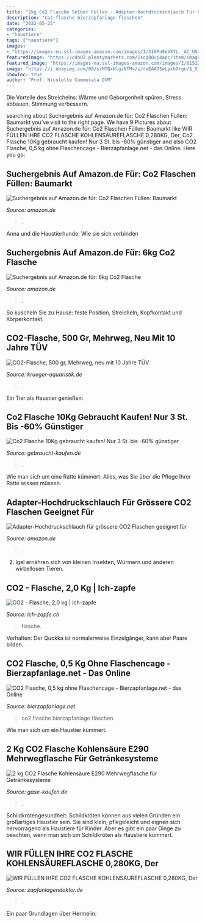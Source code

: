 ```yaml
---
title: "2kg Co2 Flasche Selber Füllen - Adapter-hochdruckschlauch Für Grössere Co2 Flaschen Geeignet Für"
description: "Co2 flasche bierzapfanlage flaschen"
date: "2022-05-25"
categories:
- "haustiere"
tags: ["haustiere"]
images:
- "https://images-eu.ssl-images-amazon.com/images/I/310Pu9eVXYL._AC_US200_.jpg"
featuredImage: "https://cdn02.plentymarkets.com/1scq80vj4apc/item/images/22/full/CO2-Flasche--2-0-kg.jpg"
featured_image: "https://images-na.ssl-images-amazon.com/images/I/6151ZBZsLGL._AC_UL160_SR160,160_.jpg"
image: "https://i.ebayimg.com/00/s/MTQxNlgzNTM=/z/rwEAAOSwLyxhDrgn/$_57.JPG"
ShowToc: true
author: "Prof. Nicolette Cummerata DVM"
---
```



Die Vorteile des Streichelns: Wärme und Geborgenheit spüren, Stress abbauen, Stimmung verbessern.

	

		
searching about Suchergebnis auf Amazon.de für: Co2 Flaschen Füllen: Baumarkt you've visit to the right page. We have 9 Pictures about Suchergebnis auf Amazon.de für: Co2 Flaschen Füllen: Baumarkt like WIR FÜLLEN IHRE CO2 FLASCHE KOHLENSÄUREFLASCHE 0,280KG, Der, Co2 Flasche 10Kg gebraucht kaufen! Nur 3 St. bis -60% günstiger and also CO2 Flasche, 0,5 kg ohne Flaschencage - Bierzapfanlage.net - das Online. Here you go:
		
    
## Suchergebnis Auf Amazon.de Für: Co2 Flaschen Füllen: Baumarkt

<img loading=lazy src="https://images-eu.ssl-images-amazon.com/images/I/310Pu9eVXYL._AC_US200_.jpg" onerror="this.onerror=null;this.src='https://tse4.mm.bing.net/th?id=OIP.nJdzVX5FQecX05nTEsFDcwAAAA&amp;pid=15.1';" alt="Suchergebnis auf Amazon.de für: Co2 Flaschen Füllen: Baumarkt">

_Source: amazon.de_

>. 

	

Anna und die Haustierhunde: Wie sie sich verbinden

    
## Suchergebnis Auf Amazon.de Für: 6kg Co2 Flasche

<img loading=lazy src="https://images-eu.ssl-images-amazon.com/images/I/41dp6Jla0PL._AC_US500_QL65_.jpg" onerror="this.onerror=null;this.src='https://tse2.mm.bing.net/th?id=OIP.FMnbowEJhRmbuMFr691trwHaHa&amp;pid=15.1';" alt="Suchergebnis auf Amazon.de für: 6kg Co2 Flasche">

_Source: amazon.de_

>. 

	

So kuscheln Sie zu Hause: feste Position, Streicheln, Kopfkontakt und Körperkontakt.

    
## CO2-Flasche, 500 Gr, Mehrweg, Neu Mit 10 Jahre TÜV

<img loading=lazy src="https://www.krueger-aquaristik.de/media/image/product/103/lg/co2-flasche-500-g-mehrweg.jpg" onerror="this.onerror=null;this.src='https://tse4.mm.bing.net/th?id=OIP.a68s6g2wrw4zihKefgGsOgHaHa&amp;pid=15.1';" alt="CO2-Flasche, 500 gr, Mehrweg, neu mit 10 Jahre TÜV">

_Source: krueger-aquaristik.de_

>. 

	

Ein Tier als Haustier genießen:

    
## Co2 Flasche 10Kg Gebraucht Kaufen! Nur 3 St. Bis -60% Günstiger

<img loading=lazy src="https://i.ebayimg.com/00/s/MTQxNlgzNTM=/z/rwEAAOSwLyxhDrgn/$_57.JPG" onerror="this.onerror=null;this.src='https://tse2.mm.bing.net/th?id=OIP.egZ-l_2LzcZSa5w1iwp7NwAAAA&amp;pid=15.1';" alt="Co2 Flasche 10Kg gebraucht kaufen! Nur 3 St. bis -60% günstiger">

_Source: gebraucht-kaufen.de_

>. 

	

Wie man sich um eine Ratte kümmert: Alles, was Sie über die Pflege Ihrer Ratte wissen müssen.

    
## Adapter-Hochdruckschlauch Für Grössere CO2 Flaschen Geeignet Für

<img loading=lazy src="https://images-na.ssl-images-amazon.com/images/I/6151ZBZsLGL._AC_UL160_SR160,160_.jpg" onerror="this.onerror=null;this.src='https://tse2.mm.bing.net/th?id=OIP._p-CsCFJnT0M2vz3rXDMegAAAA&amp;pid=15.1';" alt="Adapter-Hochdruckschlauch für grössere CO2 Flaschen geeignet für">

_Source: amazon.de_

>. 

	

2. Igel ernähren sich von kleinen Insekten, Würmern und anderen wirbellosen Tieren.

    
## CO2 - Flasche, 2,0 Kg | Ich-zapfe

<img loading=lazy src="https://cdn02.plentymarkets.com/1scq80vj4apc/item/images/22/full/CO2-Flasche--2-0-kg.jpg" onerror="this.onerror=null;this.src='https://tse3.mm.bing.net/th?id=OIP.yG2yL0gNs7LeYlS9rnM1MAHaHa&amp;pid=15.1';" alt="CO2 - Flasche, 2,0 kg | ich-zapfe">

_Source: ich-zapfe.ch_

>flasche. 

	

Verhalten: Der Quokka ist normalerweise Einzelgänger, kann aber Paare bilden.

    
## CO2 Flasche, 0,5 Kg Ohne Flaschencage - Bierzapfanlage.net - Das Online

<img loading=lazy src="https://www.bierzapfanlage.net/wp-content/uploads/2015/10/co2-flasche-05-kg-ohne-flaschencage-1.jpg" onerror="this.onerror=null;this.src='https://tse2.mm.bing.net/th?id=OIP.7XdtBp8ygom37yFb8HmiJQAAAA&amp;pid=15.1';" alt="CO2 Flasche, 0,5 kg ohne Flaschencage - Bierzapfanlage.net - das Online">

_Source: bierzapfanlage.net_

>co2 flasche bierzapfanlage flaschen. 

	

Wie man sich um ein Haustier kümmert.

    
## 2 Kg CO2 Flasche Kohlensäure E290 Mehrwegflasche Für Getränkesysteme

<img loading=lazy src="https://gase-kaufen.de/2759-thickbox_default/2-kg-co2-flasche-kohlensaeure-e290-mehrwegflasche-fuer-getraenkesysteme-aquaristik-zapfanlagen.jpg" onerror="this.onerror=null;this.src='https://tse1.mm.bing.net/th?id=OIP.4piG-tehOjfyZR-dksyiagHaHa&amp;pid=15.1';" alt="2 kg CO2 Flasche Kohlensäure E290 Mehrwegflasche für Getränkesysteme">

_Source: gase-kaufen.de_

>. 

	

Schildkrötengesundheit:
Schildkröten können aus vielen Gründen ein großartiges Haustier sein. Sie sind klein, pflegeleicht und eignen sich hervorragend als Haustiere für Kinder. Aber es gibt ein paar Dinge zu beachten, wenn man sich um Schildkröten als Haustiere kümmert.

    
## WIR FÜLLEN IHRE CO2 FLASCHE KOHLENSÄUREFLASCHE 0,280KG, Der

<img loading=lazy src="http://www.zapfanlagendoktor.de/images/thumbnail/produkte/xlarge/neue/200688_0.jpg" onerror="this.onerror=null;this.src='https://tse4.mm.bing.net/th?id=OIP.f4Ew-N3CcvDLt6RbWN9BDAHaHa&amp;pid=15.1';" alt="WIR FÜLLEN IHRE CO2 FLASCHE KOHLENSÄUREFLASCHE 0,280KG, Der">

_Source: zapfanlagendoktor.de_

>. 

	

Ein paar Grundlagen über Hermelin:

